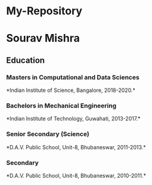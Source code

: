 # My-Repository


<h1> Sourav Mishra </h1>

<h2> Education </h2>

<h3> Masters in Computational and Data Sciences </h3>
*Indian Institute of Science, Bangalore, 2018-2020.*

<h3> Bachelors in Mechanical Engineering </h3>
*Indian Institute of Technology, Guwahati, 2013-2017.*

<h3> Senior Secondary (Science) </h3>
*D.A.V. Public School, Unit-8, Bhubaneswar, 2011-2013.*

<h3> Secondary </h3>
*D.A.V. Public School, Unit-8, Bhubaneswar, 2010-2011.*

